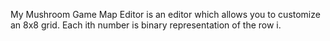 My Mushroom Game Map Editor is an editor which allows you to customize an 8x8 grid.
Each ith number is binary representation of the row i.
